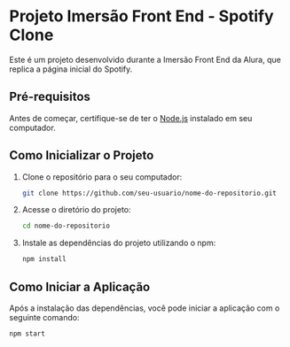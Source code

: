 # Projeto Imersão Front End - Spotify Clone

Este é um projeto desenvolvido durante a Imersão Front End da Alura, que replica a página inicial do Spotify.

## Pré-requisitos

Antes de começar, certifique-se de ter o [Node.js](https://nodejs.org/) instalado em seu computador.

## Como Inicializar o Projeto

1. Clone o repositório para o seu computador:

   ```bash
   git clone https://github.com/seu-usuario/nome-do-repositorio.git
   ```

2. Acesse o diretório do projeto:

   ```bash
   cd nome-do-repositorio
   ```

3. Instale as dependências do projeto utilizando o npm:

   ```bash
   npm install
   ```

## Como Iniciar a Aplicação

Após a instalação das dependências, você pode iniciar a aplicação com o seguinte comando:

```bash
npm start
```
